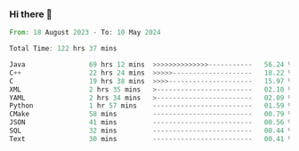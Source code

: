 ### Hi there 👋

<!--START_SECTION:waka-->

```rust
From: 18 August 2023 - To: 10 May 2024

Total Time: 122 hrs 37 mins

Java                69 hrs 12 mins  >>>>>>>>>>>>>>-----------   56.24 %
C++                 22 hrs 24 mins  >>>>>--------------------   18.22 %
C                   19 hrs 38 mins  >>>>---------------------   15.97 %
XML                 2 hrs 35 mins   >------------------------   02.10 %
YAML                2 hrs 34 mins   >------------------------   02.09 %
Python              1 hr 57 mins    -------------------------   01.59 %
CMake               58 mins         -------------------------   00.79 %
JSON                41 mins         -------------------------   00.56 %
SQL                 32 mins         -------------------------   00.44 %
Text                30 mins         -------------------------   00.41 %
```

<!--END_SECTION:waka-->

<!--
**Pyrokines17/Pyrokines17** is a ✨ _special_ ✨ repository because its `README.md` (this file) appears on your GitHub profile.

Here are some ideas to get you started:

- 🔭 I’m currently working on ...
- 🌱 I’m currently learning ...
- 👯 I’m looking to collaborate on ...
- 🤔 I’m looking for help with ...
- 💬 Ask me about ...
- 📫 How to reach me: ...
- 😄 Pronouns: ...
- ⚡ Fun fact: ...
-->

